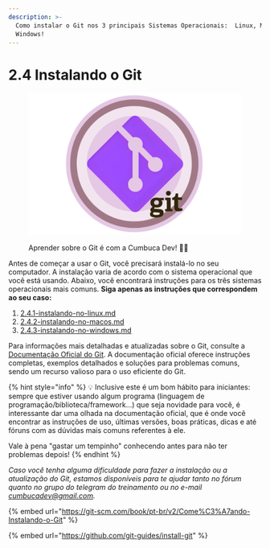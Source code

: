 ```yaml
---
description: >-
  Como instalar o Git nos 3 principais Sistemas Operacionais:  Linux, Mac e
  Windows!
---
```


# 2.4 Instalando o Git



<figure><img src="../../.gitbook/assets/GITU,BUCA MELHORADO).png" alt=""><figcaption><p>Aprender sobre o Git é com a Cumbuca Dev! <span data-gb-custom-inline data-tag="emoji" data-code="1f49c">💜</span><span data-gb-custom-inline data-tag="emoji" data-code="1f965">🥥</span></p></figcaption></figure>

Antes de começar a usar o Git, você precisará instalá-lo no seu computador. A instalação varia de acordo com o sistema operacional que você está usando. Abaixo, você encontrará instruções para os três sistemas operacionais mais comuns. **Siga apenas as instruções que correspondem ao seu caso:**

1. [2.4.1-instalando-no-linux.md](2.4.1-instalando-no-linux.md "mention")
2. [2.4.2-instalando-no-macos.md](2.4.2-instalando-no-macos.md "mention")
3. [2.4.3-instalando-no-windows.md](2.4.3-instalando-no-windows.md "mention")

Para informações mais detalhadas e atualizadas sobre o Git, consulte a [Documentação Oficial do Git](https://git-scm.com/doc). A documentação oficial oferece instruções completas, exemplos detalhados e soluções para problemas comuns, sendo um recurso valioso para o uso eficiente do Git.

{% hint style="info" %}
:bulb: Inclusive este é um bom hábito para iniciantes: sempre que estiver usando algum programa (linguagem de programação/biblioteca/framework...) que seja novidade para você, é interessante dar uma olhada na documentação oficial, que é onde você encontrar as instruções de uso, últimas versões, boas práticas, dicas e até fóruns com as dúvidas mais comuns referentes à ele.&#x20;

Vale à pena "gastar um tempinho" conhecendo antes para não ter problemas depois!&#x20;
{% endhint %}

_Caso você tenha alguma dificuldade para fazer a instalação ou a atualização do Git, estamos disponíveis para te ajudar tanto no_ _fórum quanto no grupo do telegram do treinamento ou no e-mail_ [_cumbucadev@gmail.com_](mailto:cumbucadev@gmail.com)_._



{% embed url="https://git-scm.com/book/pt-br/v2/Come%C3%A7ando-Instalando-o-Git" %}

{% embed url="https://github.com/git-guides/install-git" %}
